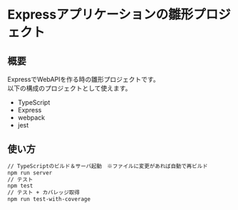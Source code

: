 # Expressアプリケーションの雛形プロジェクト

## 概要
ExpressでWebAPIを作る時の雛形プロジェクトです。  
以下の構成のプロジェクトとして使えます。

- TypeScript
- Express
- webpack
- jest

## 使い方

```bash
// TypeScriptのビルド＆サーバ起動　※ファイルに変更があれば自動で再ビルド
npm run server
// テスト
npm test
// テスト + カバレッジ取得
npm run test-with-coverage